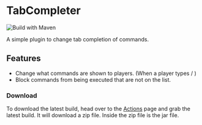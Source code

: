 # TabCompleter
![Build with Maven](https://github.com/DESTROYMC-NET/TabCompleter/workflows/Build%20with%20Maven/badge.svg)

A simple plugin to change tab completion of commands.
## Features
- Change what commands are shown to players. (When a player types / <tab>)
- Block commands from being executed that are not on the list.

### Download
To download the latest build, head over to the [Actions](https://github.com/DESTROYMC-NET/TabCompleter/actions) page and grab the latest build. It will download a zip file. Inside the zip file is the jar file.